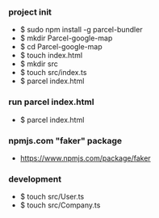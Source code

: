 ### project init

- \$ sudo npm install -g parcel-bundler
- \$ mkdir Parcel-google-map
- \$ cd Parcel-google-map
- \$ touch index.html
- \$ mkdir src
- \$ touch src/index.ts
- \$ parcel index.html

### run parcel index.html

- \$ parcel index.html

### npmjs.com "faker" package

- https://www.npmjs.com/package/faker

### development

- \$ touch src/User.ts
- \$ touch src/Company.ts
